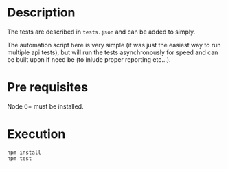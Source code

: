 # Description
The tests are described in `tests.json` and can be added to simply. 

The automation script here is very simple (it was just the easiest way to run multiple api tests), 
but will run the tests asynchronously for speed and can be built upon if need be (to inlude proper reporting etc...).

# Pre requisites
Node 6+ must be installed.

# Execution
```
npm install
npm test
```
